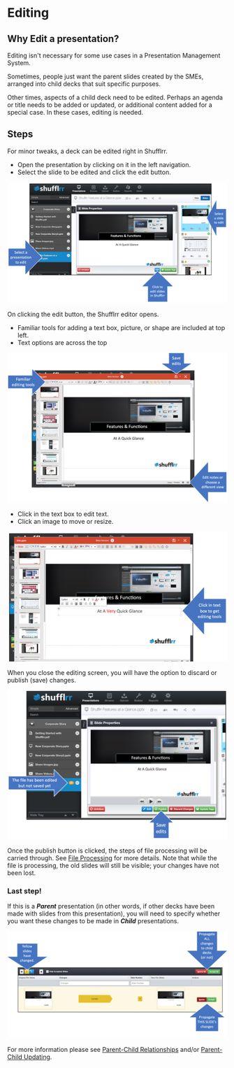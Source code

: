 # Editing

## Why Edit a presentation? 

Editing isn't necessary for some use cases in a Presentation Management System. 

Sometimes, people just want the parent slides created by the SMEs, arranged into child decks that suit specific purposes. 

Other times, aspects of a child deck need to be edited. Perhaps an agenda or title needs to be added or updated, or additional content added for a special case. In these cases, editing is needed. 

## Steps

For minor tweaks, a deck can be edited right in Shufflrr. 
* Open the presentation by clicking on it in the left navigation. 
* Select the slide to be edited and click the edit button.

![Edit button in Shufflrr](img/presentations-edit.png)

On clicking the edit button, the Shufflrr editor opens. 
* Familiar tools for adding a text box, picture, or shape are included at top left.
* Text options are across the top

![Editing screen in Shufflrr](img/presentations-edit-basic.png) 

* Click in the text box to edit text. 
* Click an image to move or resize.

![Editing text in Shufflrr](img/presentations-edit-text.png)

When you close the editing screen, you will have the option to discard or publish (save) changes. 

![Accepting or rejecting edits, part 1](img/presentations-edit-finish.png)

Once the publish button is clicked, the steps of file processing will be carried through. See [File Processing](presentations-uploading.md#uploadProcessing) for more details. Note that while the file is processing, the old slides will still be visible; your changes have not been lost. 

### Last step! 

If this is a ***Parent*** presentation (in other words, if other decks have been made with slides from this presentation), you will need to specify whether you want these changes to be made in ***Child*** presentations. 

![Propagating edits or not](img/presentations-edit-propagate.png)

For more information please see [Parent-Child Relationships](presentations-slide-inheritance.md) and/or [Parent-Child Updating](presentations-version-control.md).